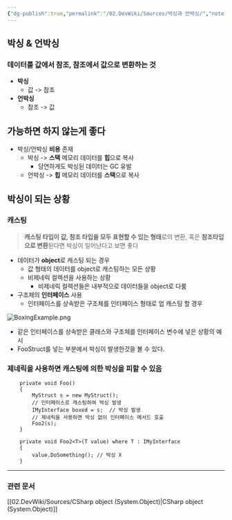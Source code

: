 ```yaml
---
{"dg-publish":true,"permalink":"/02.DevWiki/Sources/박싱과 언박싱/","noteIcon":"","created":"2024-11-10T14:49:35.000+09:00","updated":"2025-08-16T16:17:59.225+09:00"}
---
```


## 박싱 & 언박싱
### 데이터를 값에서 참조, 참조에서 값으로 변환하는 것
- **박싱**
    - 값 -> 참조
- **언박싱**
    - 참조 -> 값
## 가능하면 하지 않는게 좋다
- 박싱/언박싱 **비용** 존재
	- 박싱 -> **스택** 메모리 데이터를 **힙**으로 복사
		- 당연하게도 박싱된 데이터는 GC 유발
	- 언박싱 -> **힙** 메모리 데이터를 **스택**으로 복사
## 박싱이 되는 상황
### 캐스팅

> **캐스팅 타입이 값, 참조 타입을 모두 표현할 수 있는 형태**로의 변환, 혹은 **참조타입으로 변환**된다면 박싱이 일어난다고 보면 좋다

* 데이터가 **object**로 캐스팅 되는 경우
	* 값 형태의 데이터를 object로 캐스팅하는 모든 상황
	* 비제네릭 컬렉션을 사용하는 상황
		* 비제네릭 컬렉션들은 내부적으로 데이터들을 object로 다룸
* 구조체의 **인터페이스** 사용
	* 인터페이스를 상속받은 구조체를 인터페이스 형태로 업 캐스팅 할 경우

![BoxingExample.png](/img/user/02.DevWiki/Sources/Files/BoxingExample.png)
* 같은 인터페이스를 상속받은 클래스와 구조체를 인터페이스 변수에 넣은 상황의 예시
* FooStruct를 넣는 부분에서 박싱이 발생한것을 볼 수 있다.
### 제네릭을 사용하면 캐스팅에 의한 박싱을 피할 수 있음
``` CSharp
    private void Foo()
    {
        MyStruct s = new MyStruct();
        // 인터페이스로 캐스팅하여 박싱 발생
        IMyInterface boxed = s;  // 박싱 발생
        // 제네릭을 사용하면 박싱 없이 인터페이스 메서드 호출
        Foo2(s);
    }

    private void Foo2<T>(T value) where T : IMyInterface
    {
        value.DoSomething(); // 박싱 X
    }
```


---
### 관련 문서
[[02.DevWiki/Sources/CSharp object (System.Object)\|CSharp object (System.Object)]]